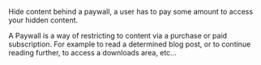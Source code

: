 Hide content behind a paywall, a user has to pay some amount to access your hidden content.

A Paywall is a way of restricting to content via a purchase or paid subscription. For example to read a determined blog post, or to continue reading further, to access a downloads area, etc...
